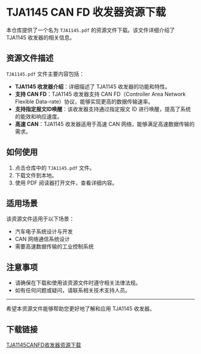 # TJA1145 CAN FD 收发器资源下载

本仓库提供了一个名为 `TJA1145.pdf` 的资源文件下载。该文件详细介绍了 TJA1145 收发器的相关信息。

## 资源文件描述

`TJA1145.pdf` 文件主要内容包括：

- **TJA1145 收发器介绍**：详细描述了 TJA1145 收发器的功能和特性。
- **支持 CAN FD**：TJA1145 收发器支持 CAN FD（Controller Area Network Flexible Data-rate）协议，能够实现更高的数据传输速率。
- **支持指定报文ID唤醒**：该收发器支持通过指定报文 ID 进行唤醒，提高了系统的能效和响应速度。
- **高速 CAN**：TJA1145 收发器适用于高速 CAN 网络，能够满足高速数据传输的需求。

## 如何使用

1. 点击仓库中的 `TJA1145.pdf` 文件。
2. 下载文件到本地。
3. 使用 PDF 阅读器打开文件，查看详细内容。

## 适用场景

该资源文件适用于以下场景：

- 汽车电子系统设计与开发
- CAN 网络通信系统设计
- 需要高速数据传输的工业控制系统

## 注意事项

- 请确保在下载和使用该资源文件时遵守相关法律法规。
- 如有任何问题或疑问，请联系相关技术支持人员。

---

希望本资源文件能够帮助您更好地了解和应用 TJA1145 收发器。

## 下载链接

[TJA1145CANFD收发器资源下载](https://pan.quark.cn/s/903022848faf)